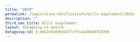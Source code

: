 ```yaml
---
title: "2019"
permalink: /legislative-notifications/bills-supplement/2019/
description: ""
third_nav_title: Bills Supplement
layout: datagovsg-v2-search
datagovsg-id: d_e652e9a03693af7cffcda48bb07b3350
---
```

